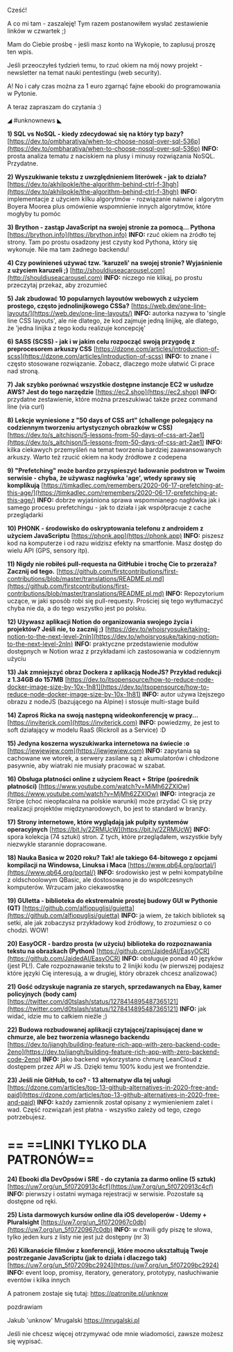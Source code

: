 Cześć!

A co mi tam - zaszaleję! Tym razem postanowiłem wysłać zestawienie linków w czwartek ;)

Mam do Ciebie prośbę - jeśli masz konto na Wykopie, to zaplusuj proszę ten wpis.

 

Jeśli przeoczyłeś tydzień temu, to rzuć okiem na mój nowy projekt - newsletter na temat nauki pentestingu (web security).

A! No i cały czas można za 1 euro zgarnąć fajne ebooki do programowania w Pytonie.

 

A teraz zapraszam do czytania :)

 

◢ #unknownews ◣


**1) SQL vs NoSQL - kiedy zdecydować się na który typ bazy?**
[https://dev.to/ombharatiya/when-to-choose-nosql-over-sql-536p](https://dev.to/ombharatiya/when-to-choose-nosql-over-sql-536p)
**INFO:** prosta analiza tematu z naciskiem na plusy i minusy rozwiązania NoSQL. Przydatne.


**2) Wyszukiwanie tekstu z uwzględnieniem literówek - jak to działa?**
[https://dev.to/akhilpokle/the-algorithm-behind-ctrl-f-3hgh](https://dev.to/akhilpokle/the-algorithm-behind-ctrl-f-3hgh)
**INFO:** implementacje z użyciem kilku algorytmów - rozwiązanie naiwne i algorytm Boyera Moorea plus omówienie wspomnienie innych algorytmów, które mogłyby tu pomóc


**3) Brython - zastąp JavaScript na swojej stronie za pomocą... Pythona**
[https://brython.info](https://brython.info)
**INFO:** rzuć okiem na źródło tej strony. Tam po prostu osadzony jest czysty kod Pythona, który się wykonuje. Nie ma tam żadnego backendu!


**4) Czy powinieneś używać tzw. 'karuzeli' na swojej stronie? Wyjaśnienie z użyciem karuzeli ;)**
[http://shouldiuseacarousel.com](http://shouldiuseacarousel.com)
**INFO:** niczego nie klikaj, po prostu przeczytaj przekaz, aby zrozumieć


**5) Jak zbudować 10 popularnych layoutów webowych z użyciem prostego, często jednolinijkowego CSSa?**
[https://web.dev/one-line-layouts/](https://web.dev/one-line-layouts/)
**INFO:** autorka nazywa to 'single line CSS layouts', ale nie dlatego, że kod zajmuje jedną linijkę, ale dlatego, że 'jedna linijka z tego kodu realizuje koncepcję'


**6) SASS (SCSS) - jak i w jakim celu rozpocząć swoją przygodę z preprocesorem arkuszy CSS**
[https://dzone.com/articles/introduction-of-scss](https://dzone.com/articles/introduction-of-scss)
**INFO:** to znane i często stosowane rozwiązanie. Zobacz, dlaczego może ułatwić Ci prace nad stroną.


**7) Jak szybko porównać wszystkie dostępne instancje EC2 w usłudze AWS? Jest do tego narzędzie**
[https://ec2.shop](https://ec2.shop)
**INFO:** przydatne zestawienie, które można przeszukiwać także przez command line (via curl)


**8) Lekcje wyniesione z "50 days of CSS art" (challenge polegający na codziennym tworzeniu artystycznych obrazków w CSS)**
[https://dev.to/s_aitchison/5-lessons-from-50-days-of-css-art-2ae1](https://dev.to/s_aitchison/5-lessons-from-50-days-of-css-art-2ae1)
**INFO:** kilka ciekawych przemyśleń na temat tworzenia bardziej zaawansowanych arkuszy. Warto też rzucić okiem na kody źródłowe z codepena


**9) "Prefetching" może bardzo przyspieszyć ładowanie podstron w Twoim serwisie - chyba, że używasz nagłówka 'age', wtedy sprawy się komplikują**
[https://timkadlec.com/remembers/2020-06-17-prefetching-at-this-age/](https://timkadlec.com/remembers/2020-06-17-prefetching-at-this-age/)
**INFO:** dobrze wyjaśniona sprawa wspomnianego nagłówka jak i samego procesu prefetchingu - jak to działa i jak współpracuje z cache przeglądarki


**10) PHONK - środowisko do oskryptowania telefonu z androidem z użyciem JavaScriptu**
[https://phonk.app](https://phonk.app)
**INFO:** piszesz kod na komputerze i od razu widzisz efekty na smartfonie. Masz dostęp do wielu API (GPS, sensory itp).


**11) Nigdy nie robiłeś pull-requesta na GitHubie i trochę Cie to przeraża? Zacznij od tego.**
[https://github.com/firstcontributions/first-contributions/blob/master/translations/README.pl.md](https://github.com/firstcontributions/first-contributions/blob/master/translations/README.pl.md)
**INFO:** Repozytorium uczące, w jaki sposób robi się pull-requesty. Prościej się tego wytłumaczyć chyba nie da, a do tego wszystko jest po polsku.


**12) Używasz aplikacji Notion do organizowania swojego życia i projektów? Jeśli nie, to zacznij ;)**
[https://dev.to/whoisryosuke/taking-notion-to-the-next-level-2nln](https://dev.to/whoisryosuke/taking-notion-to-the-next-level-2nln)
**INFO:** praktyczne przedstawienie modułów dostępnych w Notion wraz z przykładami ich zastosowania w codziennym użyciu


**13) Jak zmniejszyć obraz Dockera z aplikacją NodeJS? Przykład redukcji z 1.34GB do 157MB**
[https://dev.to/itsopensource/how-to-reduce-node-docker-image-size-by-10x-1h81](https://dev.to/itsopensource/how-to-reduce-node-docker-image-size-by-10x-1h81)
**INFO:** autor używa lżejszego obrazu z nodeJS (bazującego na Alpine) i stosuje multi-stage build


**14) Zaproś Ricka na swoją następną wideokonferencję w pracy...**
[https://inviterick.com](https://inviterick.com)
**INFO:** powiedzmy, że jest to soft działający w modelu RaaS (Rickroll as a Service) :D


**15) Jedyna koszerna wyszukiwarka internetowa na świecie :o**
[https://jewjewjew.com](https://jewjewjew.com)
**INFO:** zapytania są cachowane we wtorek, a serwery zasilane są z akumulatorów i chłodzone pasywnie, aby wiatraki nie musiały pracować w szabat.


**16) Obsługa płatności online z użyciem React + Stripe (pośrednik płatności)**
[https://www.youtube.com/watch?v=MjMh62ZXlOw](https://www.youtube.com/watch?v=MjMh62ZXlOw)
**INFO:** integracja ze Stripe (choć nieopłacalna na polskie warunki) może przydać Ci się przy realizacji projektów międzynarodowych, bo jest to standard w branży.


**17) Strony internetowe, które wyglądają jak pulpity systemów operacyjnych**
[https://bit.ly/2ZRMUcW](https://bit.ly/2ZRMUcW)
**INFO:** spora kolekcja (74 sztuki) stron. Z tych, które przeglądałem, wszystkie były niezwykle starannie dopracowane.


**18) Nauka Basica w 2020 roku? Tak! ale takiego 64-bitowego z opcjami kompilacji na Windowsa, Linuksa i Maca**
[https://www.qb64.org/portal/](https://www.qb64.org/portal/)
**INFO:** środowisko jest w pełni kompatybilne z oldschoolowym QBasic, ale dostosowano je do współczesnych komputerów. Wrzucam jako ciekawostkę


**19) GUIetta - biblioteka do ekstremalnie prostej budowy GUI w Pythonie (QT)**
[https://github.com/alfiopuglisi/guietta](https://github.com/alfiopuglisi/guietta)
**INFO:** ja wiem, że takich bibliotek są setki, ale jak zobaczysz przykładowy kod źródłowy, to zrozumiesz o co chodzi. WOW!


**20) EasyOCR - bardzo prosta (w użyciu) biblioteka do rozpoznawania tekstu na obrazkach (Python)**
[https://github.com/JaidedAI/EasyOCR](https://github.com/JaidedAI/EasyOCR)
**INFO:** obsługuje ponad 40 języków (jest PL!). Całe rozpoznawanie tekstu to 2 linijki kodu (w pierwszej podajesz które języki Cię interesują, a w drugiej, który obrazek chcesz analizować)


**21) Gość odzyskuje nagrania ze starych, sprzedawanych na Ebay, kamer policyjnych (body cam)**
[https://twitter.com/d0tslash/status/1278414895487365121](https://twitter.com/d0tslash/status/1278414895487365121)
**INFO:** jak widać, idzie mu to całkiem nieźle ;)


**22) Budowa rozbudowanej aplikacji czytającej/zapisującej dane w chmurze, ale bez tworzenia własnego backendu**
[https://dev.to/jiangh/building-feature-rich-app-with-zero-backend-code-2eno](https://dev.to/jiangh/building-feature-rich-app-with-zero-backend-code-2eno)
**INFO:** jako backend wykorzystano chmurę LeanCloud z dostępem przez API w JS. Dzięki temu 100% kodu jest we frontendzie.


**23) Jeśli nie GitHub, to co? - 13 alternatyw dla tej usługi**
[https://dzone.com/articles/top-13-github-alternatives-in-2020-free-and-paid](https://dzone.com/articles/top-13-github-alternatives-in-2020-free-and-paid)
**INFO:** każdy zamiennik został opisany z wymienieniem zalet i wad. Część rozwiązań jest płatna - wszystko zależy od tego, czego potrzebujesz.


== **==LINKI TYLKO DLA PATRONÓW==**
 ==

**24) Ebooki dla DevOpsów i SRE - do czytania za darmo online (5 sztuk)**
[https://uw7.org/un_5f0720913c4cf](https://uw7.org/un_5f0720913c4cf)
**INFO:** pierwszy i ostatni wymaga rejestracji w serwisie. Pozostałe są dostępne od ręki.


**25) Lista darmowych kursów online dla iOS developerów - Udemy + Pluralsight**
[https://uw7.org/un_5f0720967c0db](https://uw7.org/un_5f0720967c0db)
**INFO:** w chwili gdy piszę te słowa, tylko jeden kurs z listy nie jest już dostępny (nr 3)


**26) Kilkanaście filmów z konferencji, które mocno ukształtują Twoje postrzeganie JavaScriptu (jak to działa i dlaczego tak)**
[https://uw7.org/un_5f07209bc2924](https://uw7.org/un_5f07209bc2924)
**INFO:** event loop, promisy, iteratory, generatory, prototypy, nasłuchiwanie eventów i kilka innych


 

A patronem zostaje się tutaj: https://patronite.pl/unknow

 
pozdrawiam

Jakub 'unknow' Mrugalski
https://mrugalski.pl
 

Jeśli nie chcesz więcej otrzymywać ode mnie wiadomości, zawsze możesz się wypisać.